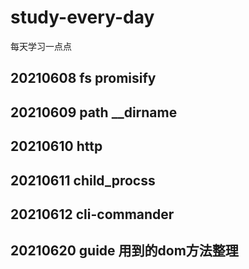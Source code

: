 # study-every-day
每天学习一点点
## 20210608 fs promisify
## 20210609 path __dirname
## 20210610 http 
## 20210611 child_procss
## 20210612 cli-commander
## 20210620 guide 用到的dom方法整理